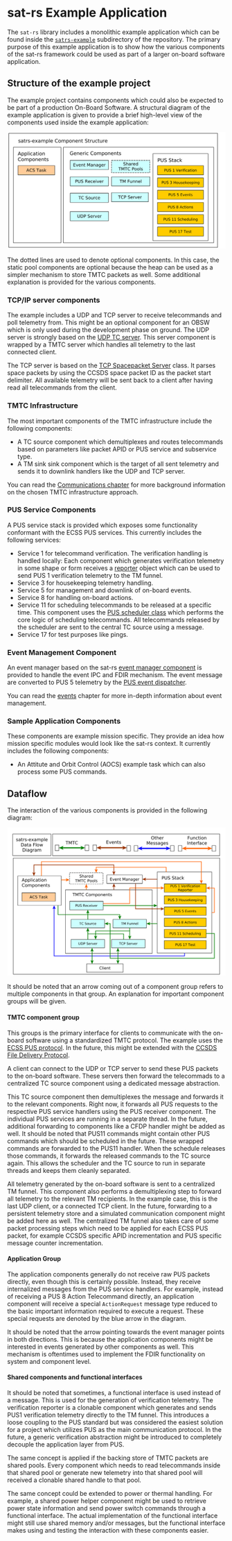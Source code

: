 # sat-rs Example Application

The `sat-rs` library includes a monolithic example application which can be found inside
the [`satrs-example`](https://egit.irs.uni-stuttgart.de/rust/sat-rs/src/branch/main/satrs-example)
subdirectory of the repository. The primary purpose of this example application is to show how
the various components of the sat-rs framework could be used as part of a larger on-board
software application.

## Structure of the example project

The example project contains components which could also be expected to be part of a production
On-Board Software. A structural diagram of the example application is given to provide
a brief high-level view of the components used inside the example application:

![satrs-example component structure](images/satrs-example/satrs-example-structure.png)

The dotted lines are used to denote optional components. In this case, the static pool components
are optional because the heap can be used as a simpler mechanism to store TMTC packets as well.
Some additional explanation is provided for the various components.

### TCP/IP server components

The example includes a UDP and TCP server to receive telecommands and poll telemetry from. This
might be an optional component for an OBSW which is only used during the development phase on
ground. The UDP server is strongly based on the
[UDP TC server](https://docs.rs/satrs/latest/satrs/hal/std/udp_server/struct.UdpTcServer.html).
This server component is wrapped by a TMTC server which handles all telemetry to the last connected
client.

The TCP server is based on the [TCP Spacepacket Server](https://docs.rs/satrs/latest/satrs/hal/std/tcp_server/struct.TcpSpacepacketsServer.html)
class. It parses space packets by using the CCSDS space packet ID as the packet
start delimiter. All available telemetry will be sent back to a client after having read all
telecommands from the client.

### TMTC Infrastructure

The most important components of the TMTC infrastructure include the following components:

- A TC source component which demultiplexes and routes telecommands based on parameters like
  packet APID or PUS service and subservice type.
- A TM sink sink component which is the target of all sent telemetry and sends it to downlink
   handlers like the UDP and TCP server.

You can read the [Communications chapter](./communication.md) for more
background information on the chosen TMTC infrastructure approach.

### PUS Service Components

A PUS service stack is provided which exposes some functionality conformant with the ECSS PUS
services. This currently includes the following services:

- Service 1 for telecommand verification. The verification handling is handled locally: Each
  component which generates verification telemetry in some shape or form receives a
  [reporter](https://docs.rs/satrs/latest/satrs/pus/verification/struct.VerificationReporterWithSender.html)
  object which can be used to send PUS 1 verification telemetry to the TM funnel.
- Service 3 for housekeeping telemetry handling.
- Service 5 for management and downlink of on-board events.
- Service 8 for handling on-board actions.
- Service 11 for scheduling telecommands to be released at a specific time. This component
  uses the [PUS scheduler class](https://docs.rs/satrs/latest/satrs/pus/scheduler/alloc_mod/struct.PusScheduler.html)
  which performs the core logic of scheduling telecommands. All telecommands released by the
  scheduler are sent to the central TC source using a message.
- Service 17 for test purposes like pings.

### Event Management Component

An event manager based on the sat-rs
[event manager component](https://docs.rs/satrs/latest/satrs/event_man/index.html)
is provided to handle the event IPC and FDIR mechanism. The event message are converted to PUS 5
telemetry by the
[PUS event dispatcher](https://docs.rs/satrs/latest/satrs/pus/event_man/alloc_mod/struct.PusEventDispatcher.html).

You can read the [events](./events.md) chapter for more in-depth information about event management.

### Sample Application Components

These components are example mission specific. They provide an idea how mission specific modules
would look like the sat-rs context. It currently includes the following components:

- An Attitute and Orbit Control (AOCS) example task which can also process some PUS commands.

## Dataflow

The interaction of the various components is provided in the following diagram:

![satrs-example dataflow diagram](images/satrs-example/satrs-example-dataflow.png)

It should be noted that an arrow coming out of a component group refers to multiple components
in that group. An explanation for important component groups will be given.

#### TMTC component group

This groups is the primary interface for clients to communicate with the on-board software
using a standardized TMTC protocol. The example uses the
[ECSS PUS protocol](https://ecss.nl/standard/ecss-e-st-70-41c-space-engineering-telemetry-and-telecommand-packet-utilization-15-april-2016/).
In the future, this might be extended with the
[CCSDS File Delivery Protocol](https://public.ccsds.org/Pubs/727x0b5.pdf).

A client can connect to the UDP or TCP server to send these PUS packets to the on-board software.
These servers then forward the telecommads to a centralized TC source component using a dedicated
message abstraction.

This TC source component then demultiplexes the message and forwards it to the relevant components.
Right now, it forwards all PUS requests to the respective PUS service handlers using the PUS
receiver component. The individual PUS services are running in a separate thread. In the future,
additional forwarding to components like a CFDP handler might be added as well. It should be noted
that PUS11 commands might contain other PUS commands which should be scheduled in the future.
These wrapped commands are forwarded to the PUS11 handler. When the schedule releases those
commands, it forwards the released commands to the TC source again. This allows the scheduler
and the TC source to run in separate threads and keeps them cleanly separated.

All telemetry generated by the on-board software is sent to a centralized TM funnel. This component
also performs a demultiplexing step to forward all telemetry to the relevant TM recipients.
In the example case, this is the last UDP client, or a connected TCP client. In the future,
forwarding to a persistent telemetry store and a simulated communication component might be
added here as well. The centralized TM funnel also takes care of some packet processing steps which
need to be applied for each ECSS PUS packet, for example CCSDS specific APID incrementation and
PUS specific message counter incrementation.

#### Application Group

The application components generally do not receive raw PUS packets directly, even though
this is certainly possible. Instead, they receive internalized messages from the PUS service
handlers. For example, instead of receiving a PUS 8 Action Telecommand directly, an application
component will receive a special `ActionRequest` message type reduced to the basic important
information required to execute a request. These special requests are denoted by the blue arrow
in the diagram.

It should be noted that the arrow pointing towards the event manager points in both directions.
This is because the application components might be interested in events generated by other
components as well. This mechanism is oftentimes used to implement the FDIR functionality on system
and component level.

#### Shared components and functional interfaces

It should be noted that sometimes, a functional interface is used instead of a message. This
is used for the generation of verification telemetry. The verification reporter is a clonable
component which generates and sends PUS1 verification telemetry directly to the TM funnel. This
introduces a loose coupling to the PUS standard but was considered the easiest solution for
a project which utilizes PUS as the main communication protocol. In the future, a generic
verification abstraction might be introduced to completely decouple the application layer from
PUS.

The same concept is applied if the backing store of TMTC packets are shared pools. Every
component which needs to read telecommands inside that shared pool or generate new telemetry
into that shared pool will received a clonable shared handle to that pool.

The same concept could be extended to power or thermal handling. For example, a shared power helper
component might be used to retrieve power state information and send power switch commands through
a functional interface. The actual implementation of the functional interface might still use
shared memory and/or messages, but the functional interface makes using and testing the interaction
with these components easier.

